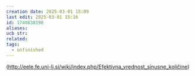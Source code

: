 ```yaml
---
creation date: 2025-03-01 15:09
last edit: 2025-03-01 15:16
id: 1740838198
aliases: 
ucb str: 
related: 
tags:
  - unfinished
---
```

(http://eele.fe.uni-lj.si/wiki/index.php/Efektivna_vrednost_sinusne_količine)